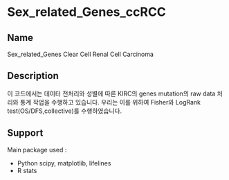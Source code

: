 # Sex_related_Genes_ccRCC


## Name
Sex_related_Genes Clear Cell Renal Cell Carcinoma
## Description
이 코드에서는 데이터 전처리와 성별에 따른 KIRC의 genes mutation의 raw data 처리와 통계 작업을 수행하고 있습니다.
우리는 이를 위하여 Fisher와 LogRank test(OS/DFS,collective)를 수행하였습니다.
## Support
Main package used : 
  - Python
    scipy, matplotlib, lifelines 
  - R
    stats
